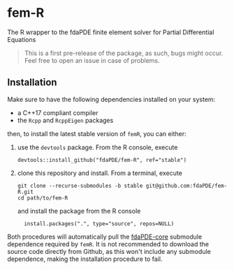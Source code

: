 # fem-R
The R wrapper to the fdaPDE finite element solver for Partial Differential Equations 

> This is a first pre-release of the package, as such, bugs might occur. Feel free to open an issue in case of problems.

## Installation

Make sure to have the following dependencies installed on your system:

* a C++17 compliant compiler
* the `Rcpp` and `RcppEigen` packages 

then, to install the latest stable version of `femR`, you can either:

1. use the `devtools` package. From the R console, execute

      ```
	  devtools::install_github("fdaPDE/fem-R", ref="stable") 
	  ```

2. clone this repository and install. From a terminal, execute

      ``` 
	  git clone --recurse-submodules -b stable git@github.com:fdaPDE/fem-R.git 
      cd path/to/fem-R 
	  ```

	and install the package from the R console

	``` 
	  install.packages(".", type="source", repos=NULL) 
	  ```

Both procedures will automatically pull the [fdaPDE-core](https://github.com/fdaPDE/fdaPDE-core) submodule dependence required by `femR`. It is not recommended to download the source code directly from Github, as this won't include any submodule dependence, making the installation procedure to fail.
